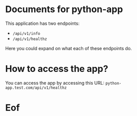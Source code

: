 # Documents for python-app

This application has two endpoints:
- `/api/v1/info`
- `/api/v1/healthz`

Here you could expand on what each of these endpoints do.

# How to access the app?

You can access the app by accessing this URL: `python-app.test.com/api/v1/healthz` 

# Eof
